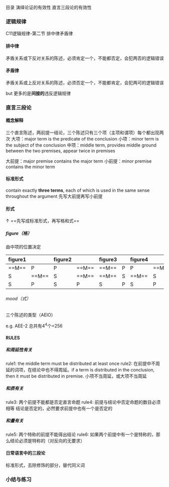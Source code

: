 目录
演绎论证的有效性
直言三段论的有效性
### 逻辑规律
C11逻辑规律-第二节 排中律矛盾律
#### 排中律
矛盾关系或下反对关系的陈述，必须肯定一个，不能都否定，会犯两否的逻辑错误
#### 矛盾律
矛盾关系或上反对关系的陈述，必须否定一个，不能都肯定，会犯两可的逻辑错误

but 更多的是**间接的**违反逻辑规律
### 直言三段论
#### 概念解释
三个直言陈述，两前提一结论，三个陈述只有三个项（主项和谓项）每个都出现两次
大项：major term is the predicate of the conclusion
小项：minor term is the subject of  the conclusion
中项：middle term, provides middle ground between the two premises, appear twice in premises

大前提：major premise contains the major term
小前提：minor premise contains the minor term
#### 标准形式
contain exactly **three terms**, each of which is used in the same sense throughout the argument
先写大前提再写小前提
#### 形式
↑ ==先写成标准形式，再写格和式==
##### figure（格）
由中项的位置决定

| figure1 |  | figure2 |  | figure3 |  | figure4 |  |
| ---- | ---- | ---- | ---- | ---- | ---- | ---- | ---- |
| ==M== | P | P | ==M== | ==M== | P | P | ==M== |
| S | ==M== | S | ==M== | ==M== | S | ==M== | S |
| S | P | S | P | S | P | S | P |
###### mood（式）
三个陈述的类型（AEIO）

e.g. AEE-2
总共有$4^{4}$个=256
#### RULES
##### 和周延性有关
rule1: the middle term must be distributed at least once
rule2: 在前提中不周延的词项，在结论中也不得周延。if a term is distributed in the conclusion, then it must be distributed in premise. 
	小项不当周延，或大项不当周延
##### 和质有关
rule3: 两个前提不能都是否定直言命题
rule4: 前提与结论中否定命题的数目必须相等
	结论是否定的，必然要求前提中也有一个是否定的
##### 和量有关
rule5: 两个特称的前提不能得出结论
rule6: 如果两个前提中有一个是特称的，那么结论必须是特称的（对反向的无要求）
#### 日常语言中的三段论
标准形式，去除修饰的部分，替代同义词

### 小结与练习

